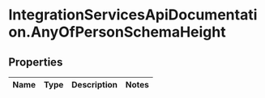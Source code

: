 # IntegrationServicesApiDocumentation.AnyOfPersonSchemaHeight

## Properties
Name | Type | Description | Notes
------------ | ------------- | ------------- | -------------
